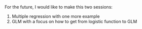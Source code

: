 For the future, I would like to make this two sessions:

1. Multiple regression with one more example
2. GLM with a focus on how to get from logistic function to GLM

